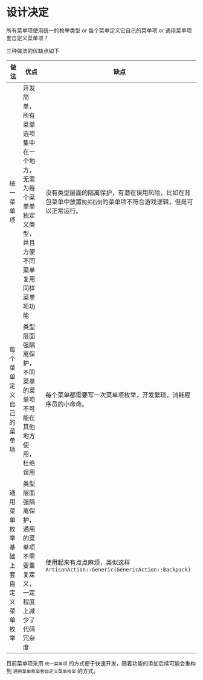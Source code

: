 # 设计决定

所有菜单项使用统一的枚举类型 or 每个菜单定义它自己的菜单项 or 通用菜单项套自定义菜单项？

三种做法的优缺点如下

做法|优点|缺点
-|-|-
统一菜单项|开发简单，所有菜单选项集中在一个地方，无需为每个菜单单独定义类型，并且方便不同菜单复用同样菜单项功能|没有类型层面的隔离保护，有潜在误用风险，比如在背包菜单中放置`购买石剑`的菜单项不符合游戏逻辑，但是可以正常运行。
每个菜单定义自己的菜单项|类型层面强隔离保护，不同菜单的菜单项不可能在其他地方使用，杜绝误用|每个菜单都需要写一次菜单项枚举，开发繁琐，消耗程序员的小命命。
通用菜单枚举基础上套自定义菜单枚举|类型层面强隔离保护，通用的菜单项不需要重复定义，一定程度上减少了代码冗杂度|使用起来有点点麻烦，类似这样 `ArtisanAction::Generic(GenericAction::Backpack)`

目前菜单项采用 `统一菜单项` 的方式便于快速开发，随着功能的添加后续可能会重构到 `通用菜单枚举套自定义菜单枚举` 的方式。

